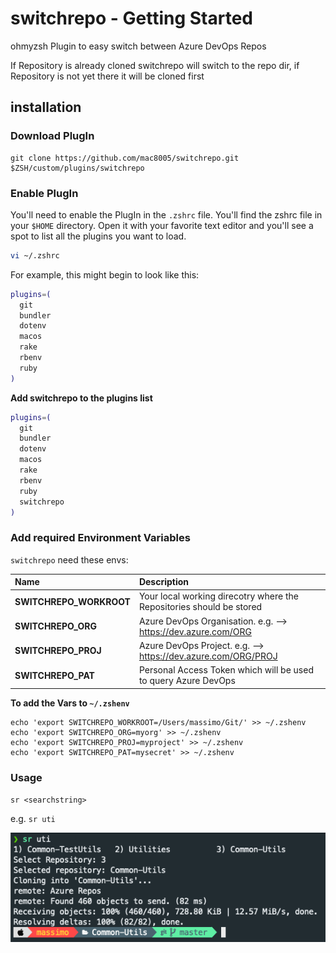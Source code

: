 # switchrepo - Getting Started
ohmyzsh Plugin to easy switch between Azure DevOps Repos

If Repository is already cloned switchrepo will switch to the repo dir, if Repository is not yet there it will be cloned first

## installation

### Download PlugIn
```
git clone https://github.com/mac8005/switchrepo.git $ZSH/custom/plugins/switchrepo
```

### Enable PlugIn

You'll need to enable the PlugIn in the `.zshrc` file. You'll find the zshrc file in your `$HOME` directory. Open it with your favorite text editor and you'll see a spot to list all the plugins you want to load.

```sh
vi ~/.zshrc
```

For example, this might begin to look like this:

```sh
plugins=(
  git
  bundler
  dotenv
  macos
  rake
  rbenv
  ruby
)
```

**Add switchrepo to the plugins list**

```sh
plugins=(
  git
  bundler
  dotenv
  macos
  rake
  rbenv
  ruby
  switchrepo
)
```

### Add required Environment Variables
`switchrepo` need these envs:

| Name    | Description                                                                                           |
| :-------- | :------------------------------------------------------------------------------------------------ |
| **SWITCHREPO_WORKROOT**  | Your local working direcotry where the Repositories should be stored |
| **SWITCHREPO_ORG**  | Azure DevOps Organisation. e.g. --> https://dev.azure.com/ORG   |
| **SWITCHREPO_PROJ** | Azure DevOps Project. e.g. --> https://dev.azure.com/ORG/PROJ  |
| **SWITCHREPO_PAT** | Personal Access Token which will be used to query Azure DevOps |

**To add the Vars to `~/.zshenv`**

```
echo 'export SWITCHREPO_WORKROOT=/Users/massimo/Git/' >> ~/.zshenv
echo 'export SWITCHREPO_ORG=myorg' >> ~/.zshenv
echo 'export SWITCHREPO_PROJ=myproject' >> ~/.zshenv
echo 'export SWITCHREPO_PAT=mysecret' >> ~/.zshenv
```

### Usage
`sr <searchstring>`

e.g. `sr uti`

![alt text](https://github.com/mac8005/switchrepo/blob/main/sample.png?raw=true)


